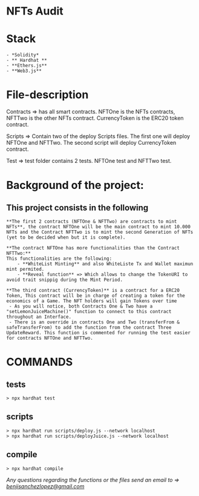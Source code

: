 # NFTs Audit

# Stack 
    - *Solidity*
    - ** Hardhat **
    - **Ethers.js**
    - **Web3.js**


# File-description
Contracts => has all smart contracts. NFTOne is the NFTs contracts, NFTTwo is the other NFTs contract. 
             CurrencyToken is the ERC20 token contract.

Scripts => Contain two of the deploy Scripts files. The first one will deploy NFTOne and NFTTwo. The second script will deploy
           CurrencyToken contract. 

Test => test folder contains 2 tests. NFTOne test and NFTTwo test. 


# Background of the project:

## This project consists in the following
    **The first 2 contracts (NFTOne & NFTTwo) are contracts to mint NFTs**, the contract NFTOne will be the main contract to mint 10.000 NFTs and the Contract NFTTwo is to mint the second Generation of NFTs (yet to be decided when but it is complete). 

    **The contract NFTOne has more functionalities than the Contract NFTTwo:**
    This functionalities are the following:
        - **WhiteList Minting** and also WhiteListe Tx and Wallet maximun mint permited. 
        - **Reveal function** => Which allows to change the TokenURI to avoid trait snippig during the Mint Period.

    **The third contract (CurrencyToken)** is a contract for a ERC20 Token, This contract will be in charge of creating a token for the economics of a Game. The NFT holders will gain Tokens over time 
     - As you will notice, both Contracts One & Two have a "setLemonJuiceMachine()" function to connect to this contract throughout an Interface.
     - There is an override in contracts One and Two (transferFrom & safeTransferFrom) to add the function from the contract Three UpdateReward. This function is commented for running the test easier for contracts NFTOne and NFTTwo. 

# COMMANDS
## tests
    > npx hardhat test
## scripts
    > npx hardhat run scripts/deploy.js --network localhost 
    > npx hardhat run scripts/deployJuice.js --network localhost 
## compile 
    > npx hardhat compile

*Any questions regarding the functions or the files send an email to => benjisanchezlopez@gmail.com*